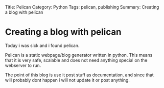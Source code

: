 Title: Pelican
Category: Python
Tags: pelican, publishing
Summary: Creating a blog with pelican

# Creating a blog with pelican

Today i was sick and i found pelican.

Pelican is a static webpage/blog generator written in python. This means that it is very safe, scalable and does not need anything special on the webserver to run.

The point of this blog is use it post stuff as documentation, and since that will probably dont happen i will not update it or post anything. 
